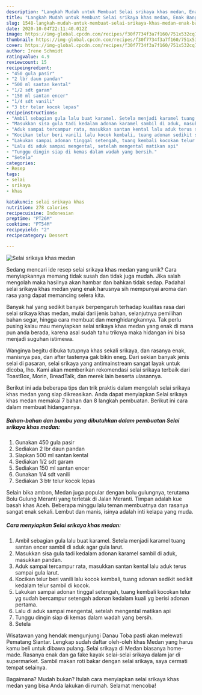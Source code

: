 ```yaml
---
description: "Langkah Mudah untuk Membuat Selai srikaya khas medan, Enak Banget"
title: "Langkah Mudah untuk Membuat Selai srikaya khas medan, Enak Banget"
slug: 1548-langkah-mudah-untuk-membuat-selai-srikaya-khas-medan-enak-banget
date: 2020-10-04T22:11:40.012Z
image: https://img-global.cpcdn.com/recipes/f30f7734f3a7f160/751x532cq70/selai-srikaya-khas-medan-foto-resep-utama.jpg
thumbnail: https://img-global.cpcdn.com/recipes/f30f7734f3a7f160/751x532cq70/selai-srikaya-khas-medan-foto-resep-utama.jpg
cover: https://img-global.cpcdn.com/recipes/f30f7734f3a7f160/751x532cq70/selai-srikaya-khas-medan-foto-resep-utama.jpg
author: Irene Schmidt
ratingvalue: 4.9
reviewcount: 15
recipeingredient:
- "450 gula pasir"
- "2 lbr daun pandan"
- "500 ml santan kental"
- "1/2 sdt garam"
- "150 ml santan encer"
- "1/4 sdt vanili"
- "3 btr telur kocok lepas"
recipeinstructions:
- "Ambil sebagian gula lalu buat karamel. Setela menjadi karamel tuang santan encer sambil di aduk agar gula larut."
- "Masukkan sisa gula tadi kedalam adonan karamel sambil di aduk, masukkan pandan."
- "Aduk sampai tercampur rata, masukkan santan kental lalu aduk terus sampai gula larut."
- "Kocikan telur beri vanili lalu kocok kembali, tuang adonan sedikit sedikit kedalam telur sambil di kocok."
- "Lakukan sampai adonan tinggal setengah, tuang kembali kocokan telur yg sudah bercampur setengah adonan kedalam kuali yg berisi adonan pertama."
- "Lalu di aduk sampai mengental, setelah mengental matikan api"
- "Tunggu dingin siap di kemas dalam wadah yang bersih."
- "Setela"
categories:
- Resep
tags:
- selai
- srikaya
- khas

katakunci: selai srikaya khas 
nutrition: 278 calories
recipecuisine: Indonesian
preptime: "PT26M"
cooktime: "PT54M"
recipeyield: "2"
recipecategory: Dessert

---
```



![Selai srikaya khas medan](https://img-global.cpcdn.com/recipes/f30f7734f3a7f160/751x532cq70/selai-srikaya-khas-medan-foto-resep-utama.jpg)

Sedang mencari ide resep selai srikaya khas medan yang unik? Cara menyiapkannya memang tidak susah dan tidak juga mudah. Jika salah mengolah maka hasilnya akan hambar dan bahkan tidak sedap. Padahal selai srikaya khas medan yang enak harusnya sih mempunyai aroma dan rasa yang dapat memancing selera kita.

Banyak hal yang sedikit banyak berpengaruh terhadap kualitas rasa dari selai srikaya khas medan, mulai dari jenis bahan, selanjutnya pemilihan bahan segar, hingga cara membuat dan menghidangkannya. Tak perlu pusing kalau mau menyiapkan selai srikaya khas medan yang enak di mana pun anda berada, karena asal sudah tahu triknya maka hidangan ini bisa menjadi suguhan istimewa.

Wanginya begitu dibuka tutupnya khas sekali srikaya, dan rasanya enak, manisnya pas, dan after tastenya gak bikin eneg. Dari sekian banyak jenis selai di pasaran, selai srikaya yang antimainstream sangat layak untuk dicoba, lho. Kami akan memberikan rekomendasi selai srikaya terbaik dari ToastBox, Morin, BreadTalk, dan merek lain beserta ulasannya.


Berikut ini ada beberapa tips dan trik praktis dalam mengolah selai srikaya khas medan yang siap dikreasikan. Anda dapat menyiapkan Selai srikaya khas medan memakai 7 bahan dan 8 langkah pembuatan. Berikut ini cara dalam membuat hidangannya.

<!--inarticleads1-->

##### Bahan-bahan dan bumbu yang dibutuhkan dalam pembuatan Selai srikaya khas medan:

1. Gunakan 450 gula pasir
1. Sediakan 2 lbr daun pandan
1. Siapkan 500 ml santan kental
1. Sediakan 1/2 sdt garam
1. Sediakan 150 ml santan encer
1. Gunakan 1/4 sdt vanili
1. Sediakan 3 btr telur kocok lepas


Selain bika ambon, Medan juga popular dengan bolu gulungnya, terutama Bolu Gulung Meranti yang terletak di Jalan Meranti. Timpan adalah kue basah khas Aceh. Beberapa minggu lalu teman membuatnya dan rasanya sangat enak sekali. Lembut dan manis, isinya adalah inti kelapa yang muda. 

<!--inarticleads2-->

##### Cara menyiapkan Selai srikaya khas medan:

1. Ambil sebagian gula lalu buat karamel. Setela menjadi karamel tuang santan encer sambil di aduk agar gula larut.
1. Masukkan sisa gula tadi kedalam adonan karamel sambil di aduk, masukkan pandan.
1. Aduk sampai tercampur rata, masukkan santan kental lalu aduk terus sampai gula larut.
1. Kocikan telur beri vanili lalu kocok kembali, tuang adonan sedikit sedikit kedalam telur sambil di kocok.
1. Lakukan sampai adonan tinggal setengah, tuang kembali kocokan telur yg sudah bercampur setengah adonan kedalam kuali yg berisi adonan pertama.
1. Lalu di aduk sampai mengental, setelah mengental matikan api
1. Tunggu dingin siap di kemas dalam wadah yang bersih.
1. Setela


Wisatawan yang hendak mengunjungi Danau Toba pasti akan melewati Pematang Siantar. Lengkap sudah daftar oleh-oleh khas Medan yang harus kamu beli untuk dibawa pulang. Selai srikaya di Medan biasanya home-made. Rasanya enak dan ga fake kayak selai-selai srikaya dalam jar di supermarket. Sambil makan roti bakar dengan selai srikaya, saya cermati tempat selainya. 

Bagaimana? Mudah bukan? Itulah cara menyiapkan selai srikaya khas medan yang bisa Anda lakukan di rumah. Selamat mencoba!
